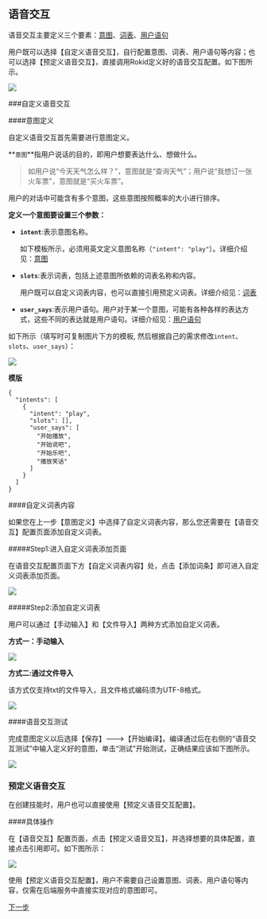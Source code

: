 ## 语音交互

语音交互主要定义三个要素：[意图](../important-concept/intend.md)、[词表](../important-concept/word-list.md)、[用户语句](./important-concept/usersays.md) 

用户既可以选择【自定义语音交互】，自行配置意图、词表、用户语句等内容；也可以选择【预定义语音交互】，直接调用Rokid定义好的语音交互配置。如下图所示。

![](images/02-语音交互-自定义-预定义.png)



###自定义语音交互

####意图定义

自定义语音交互首先需要进行意图定义。

**`意图`**指用户说话的目的，即用户想要表达什么、想做什么。

> 如用户说“今天天气怎么样？”，意图就是“查询天气”；用户说“我想订一张火车票”，意图就是“买火车票”。

用户的对话中可能含有多个意图，这些意图按照概率的大小进行排序。

**定义一个意图要设置三个参数：**

- **`intent`**:表示意图名称。

  如下模板所示，必须用英文定义意图名称（`"intent": "play"`）。详细介绍见：[意图](../important-concept/intend.md)

- **`slots`**:表示词表，包括上述意图所依赖的词表名称和内容。

  用户既可以自定义词表内容，也可以直接引用预定义词表。详细介绍见：[词表](../important-concept/word-list.md)

- **`user_says`**:表示用户语句。用户对于某一个意图，可能有各种各样的表达方式，这些不同的表达就是用户语句。详细介绍见：[用户语句](./important-concept/usersays.md)

如下所示（填写时可复制图片下方的模板, 然后根据自己的需求修改`intent`、`slots`、`user_says`）：

![](images/02-语音交互.jpg)

**模版**

```
{
  "intents": [
    {
      "intent": "play",
      "slots": [],
      "user_says": [
        "开始播放",
        "开始说吧",
        "开始乐吧",
        "播放笑话"
      ]
    }
  ]
}
```



####自定义词表内容

如果您在上一步【意图定义】中选择了自定义词表内容，那么您还需要在【语音交互】配置页面添加自定义词表。

#####Step1:进入自定义词表添加页面

在语音交互配置页面下方【自定义词表内容】处，点击【添加词条】即可进入自定义词表添加页面。

![](images/02-语音交互-词表1.png)



#####Step2:添加自定义词表

用户可以通过【手动输入】和【文件导入】两种方式添加自定义词表。

**方式一：手动输入**

![](images/02-语音交互-词表2.png)

**方式二:通过文件导入**

该方式仅支持txt的文件导入，且文件格式编码须为UTF-8格式。

![](images/02-语音交互-词表3.png)

####语音交互测试

完成意图定义以后选择【保存】--->【开始编译】。编译通过后在右侧的“语音交互测试”中输入定义好的意图，单击“测试”开始测试，正确结果应该如下图所示。

![](images/02-语言交互with测试.jpg)



### 预定义语音交互

在创建技能时，用户也可以直接使用【预定义语音交互配置】。

####具体操作

在【语音交互】配置页面，点击【预定义语音交互】，并选择想要的具体配置，直接点击引用即可。如下图所示：

![](images/02-语音交互-预定义.png)

使用【预定义语音交互配置】，用户不需要自己设置意图、词表、用户语句等内容，仅需在后端服务中直接实现对应的意图即可。

[下一步](configuration.md)

